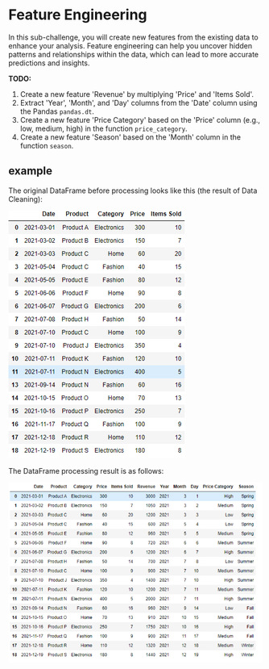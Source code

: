 # Feature Engineering
In this sub-challenge, you will create new features from the existing data to enhance your analysis. Feature engineering can help you uncover hidden patterns and relationships within the data, which can lead to more accurate predictions and insights.

**TODO:**
1. Create a new feature 'Revenue' by multiplying 'Price' and 'Items Sold'.
2. Extract 'Year', 'Month', and 'Day' columns from the 'Date' column using the Pandas `pandas.dt`.
3. Create a new feature 'Price Category' based on the 'Price' column (e.g., low, medium, high) in the function `price_category`.
4. Create a new feature 'Season' based on the 'Month' column in the function `season`.

## example

The original DataFrame before processing looks like this (the result of Data Cleaning):

![feature_engineering_origin_image](assets/clean_data_result.png)


The DataFrame processing result is as follows:

![feature_engineering_result_image](assets/feature_engineering_result.png)

